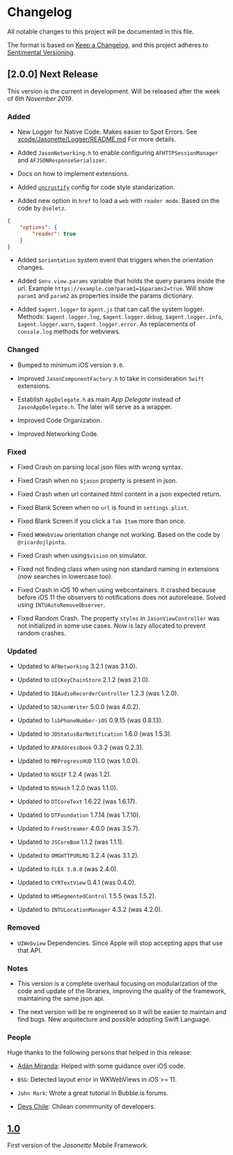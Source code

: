# Changelog
All notable changes to this project will be documented in this file.

The format is based on [Keep a Changelog](https://keepachangelog.com/en/1.0.0/),
and this project adheres to [Sentimental Versioning](http://sentimentalversioning.org/).

## [2.0.0] Next Release

This version is the current in development. Will be released after the week of *6th November 2019*.

### Added

- New Logger for Native Code. Makes easier to Spot Errors. See [xcode/Jasonette/Logger/README.md](xcode/Jasonette/Logger/README.md) For more details.

- Added `JasonNetworking.h` to enable configuring `AFHTTPSessionManager` and `AFJSONResponseSerializer`.

- Docs on how to implement extensions.

- Added [`uncrustify`](http://uncrustify.sourceforge.net/) config for code style standarization.

- Added new option in `href` to load a `web` with `reader mode`.
Based on the code by `@seletz`.

```json
{
    "options": {
        "reader": true
    }
}
```

- Added `$orientation` system event
that triggers when the orientation changes.

- Added `$env.view.params` variable that holds the query params inside the url.
Example `https://example.com?param1=1&params2=true`. Will show `param1` and `param2` as properties inside the params dictionary.

- Added `$agent.logger` to `agent.js` that can call the system logger.
Methods: `$agent.logger.log`, `$agent.logger.debug`, `$agent.logger.info`, `$agent.logger.warn`, `$agent.logger.error`. As replacements of `console.log` methods for webviews. 

### Changed

- Bumped to minimum iOS version `9.0`.

- Improved `JasonComponentFactory.h` to take in consideration `Swift` extensions.

- Establish `AppDelegate.h` as main *App Delegate* instead of `JasonAppDelegate.h`. The later will serve as a wrapper.

- Improved Code Organization.

- Improved Networking Code.

### Fixed

- Fixed Crash on parsing local json files with wrong syntax.

- Fixed Crash when no `$jason` property is present in json.

- Fixed Crash when url contained html content in a json expected return.

- Fixed Blank Screen when no `url` is found in `settings.plist`.

- Fixed Blank Screen if you click a `Tab Item` more than once.

- Fixed `WKWebView` orientation change not working. Based on the code by `@ricardojlpinto`.

- Fixed Crash when using`$vision` on simulator.

- Fixed not finding class when using non standard naming in extensions (now searches in lowercase too).

- Fixed Crash in iOS 10 when using webcontainers. It crashed because before iOS 11 the observers to notifications does not autorelease. Solved using `INTUAutoRemoveObserver`.

- Fixed Random Crash. The property `styles` in `JasonViewController` was not initialized
in some use cases. Now is lazy allocated
to prevent random crashes.

### Updated

- Updated to `AFNetworking` 3.2.1 (was 3.1.0).

- Updated to `UICKeyChainStore` 2.1.2 (was 2.1.0).

- Updated to `IQAudioRecorderController` 1.2.3 (was 1.2.0).

- Updated to `SBJsonWriter` 5.0.0 (was 4.0.2).

- Updated to `libPhoneNumber-iOS` 0.9.15 (was 0.8.13).

- Updated to `JDStatusBarNotification` 1.6.0 (was 1.5.3).

- Updated to `APAddressBook` 0.3.2 (was 0.2.3).

- Updated to `MBProgressHUD` 1.1.0 (was 1.0.0).

- Updated to `NSGIF` 1.2.4 (was 1.2).

- Updated to `NSHash` 1.2.0 (was 1.1.0).

- Updated to `DTCoreText` 1.6.22 (was 1.6.17).

- Updated to `DTFoundation` 1.7.14 (was 1.7.10).

- Updated to `FreeStreamer` 4.0.0 (was 3.5.7).

- Updated to `JSCoreBom` 1.1.2 (was 1.1.1).

- Updated to `OMGHTTPURLRQ` 3.2.4 (was 3.1.2).

- Updated to `FLEX 3.0.0` (was 2.4.0).

- Updated to `CYRTextView` 0.4.1 (was 0.4.0).

- Updated to `HMSegmentedControl` 1.5.5 (was 1.5.2).

- Updated to `INTULocationManager` 4.3.2 (was 4.2.0).

### Removed

- `UIWebview` Dependencies. Since Apple will stop accepting apps that use that API.

### Notes

- This version is a complete overhaul focusing on 
modularization of the code and update of the libraries, improving the quality of the framework, maintaining the same json api.

- The next version will be re engineered so it will be easier to maintain and find bugs. New arquitecture and possible adopting Swift Language.

### People

Huge thanks to the following persons that helped in this release:

- [Adán Miranda](https://github.com/takakeiji): Helped with some guidance over iOS code.

- `BSG`: Detected layout error in WKWebViews in iOS >= 11.

- `John Mark`: Wrote a great tutorial in Bubble.is forums.

- [Devs Chile](https://devschile.cl): Chilean commmunity of developers.

## [1.0](https://github.com/jasonelle/jasonelle/releases/tag/v1.0)

First version of the *Jasonette* Mobile Framework.
